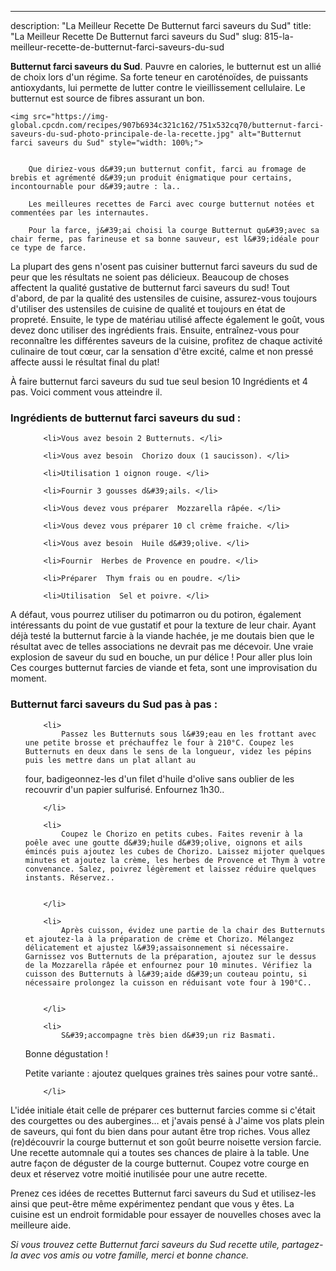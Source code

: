 ---
description: "La Meilleur Recette De Butternut farci saveurs du Sud"
title: "La Meilleur Recette De Butternut farci saveurs du Sud"
slug: 815-la-meilleur-recette-de-butternut-farci-saveurs-du-sud

<p>
	<strong>Butternut farci saveurs du Sud</strong>. 
	Pauvre en calories, le butternut est un allié de choix lors d&#39;un régime. Sa forte teneur en caroténoïdes, de puissants antioxydants, lui permette de lutter contre le vieillissement cellulaire. Le butternut est source de fibres assurant un bon.
</p>
<p>
	
	<img src="https://img-global.cpcdn.com/recipes/907b6934c321c162/751x532cq70/butternut-farci-saveurs-du-sud-photo-principale-de-la-recette.jpg" alt="Butternut farci saveurs du Sud" style="width: 100%;">
	
	
		Que diriez-vous d&#39;un butternut confit, farci au fromage de brebis et agrémenté d&#39;un produit énigmatique pour certains, incontournable pour d&#39;autre : la..
	
		Les meilleures recettes de Farci avec courge butternut notées et commentées par les internautes.
	
		Pour la farce, j&#39;ai choisi la courge Butternut qu&#39;avec sa chair ferme, pas farineuse et sa bonne sauveur, est l&#39;idéale pour ce type de farce.
	
</p>

La plupart des gens n'osent pas cuisiner butternut farci saveurs du sud de peur que les résultats ne soient pas délicieux. Beaucoup de choses affectent la qualité gustative de butternut farci saveurs du sud! Tout d'abord, de par la qualité des ustensiles de cuisine, assurez-vous toujours d'utiliser des ustensiles de cuisine de qualité et toujours en état de propreté. Ensuite, le type de matériau utilisé affecte également le goût, vous devez donc utiliser des ingrédients frais. Ensuite, entraînez-vous pour reconnaître les différentes saveurs de la cuisine, profitez de chaque activité culinaire de tout cœur, car la sensation d'être excité, calme et non pressé affecte aussi le résultat final du plat!

<!--inarticleads1-->

À faire butternut farci saveurs du sud tue seul besion 10 Ingrédients et 4 pas. Voici comment vous atteindre il.

<h3>Ingrédients de butternut farci saveurs du sud :</h3>

<ol>
	
		<li>Vous avez besoin 2 Butternuts. </li>
	
		<li>Vous avez besoin  Chorizo doux (1 saucisson). </li>
	
		<li>Utilisation 1 oignon rouge. </li>
	
		<li>Fournir 3 gousses d&#39;ails. </li>
	
		<li>Vous devez vous préparer  Mozzarella râpée. </li>
	
		<li>Vous devez vous préparer 10 cl crème fraiche. </li>
	
		<li>Vous avez besoin  Huile d&#39;olive. </li>
	
		<li>Fournir  Herbes de Provence en poudre. </li>
	
		<li>Préparer  Thym frais ou en poudre. </li>
	
		<li>Utilisation  Sel et poivre. </li>
	
</ol>

A défaut, vous pourrez utiliser du potimarron ou du potiron, également intéressants du point de vue gustatif et pour la texture de leur chair. Ayant déjà testé la butternut farcie à la viande hachée, je me doutais bien que le résultat avec de telles associations ne devrait pas me décevoir. Une vraie explosion de saveur du sud en bouche, un pur délice ! Pour aller plus loin  Ces courges butternut farcies de viande et feta, sont une improvisation du moment. 

<!--inarticleads2-->

<h3>Butternut farci saveurs du Sud pas à pas :</h3>

<ol>
	
		<li>
			Passez les Butternuts sous l&#39;eau en les frottant avec une petite brosse et préchauffez le four à 210°C. Coupez les Butternuts en deux dans le sens de la longueur, videz les pépins puis les mettre dans un plat allant au
four, badigeonnez-les d&#39;un filet d&#39;huile d&#39;olive sans oublier de les recouvrir d&#39;un papier sulfurisé. Enfournez 1h30..
			
			
		</li>
	
		<li>
			Coupez le Chorizo en petits cubes. Faites revenir à la poêle avec une goutte d&#39;huile d&#39;olive, oignons et ails émincés puis ajoutez les cubes de Chorizo. Laissez mijoter quelques minutes et ajoutez la crème, les herbes de Provence et Thym à votre convenance. Salez, poivrez légèrement et laissez réduire quelques instants. Réservez..
			
			
		</li>
	
		<li>
			Après cuisson, évidez une partie de la chair des Butternuts et ajoutez-la à la préparation de crème et Chorizo. Mélangez délicatement et ajustez l&#39;assaisonnement si nécessaire. Garnissez vos Butternuts de la préparation, ajoutez sur le dessus de la Mozzarella râpée et enfournez pour 10 minutes. Vérifiez la cuisson des Butternuts à l&#39;aide d&#39;un couteau pointu, si nécessaire prolongez la cuisson en réduisant vote four à 190°C..
			
			
		</li>
	
		<li>
			S&#39;accompagne très bien d&#39;un riz Basmati.
Bonne dégustation !

Petite variante : ajoutez quelques graines très saines pour votre santé..
			
			
		</li>
	
</ol>

L&#39;idée initiale était celle de préparer ces butternut farcies comme si c&#39;était des courgettes ou des aubergines… et j&#39;avais pensé à J&#39;aime vos plats plein de saveurs, qui font du bien dans pour autant être trop riches. Vous allez (re)découvrir la courge butternut et son goût beurre noisette version farcie. Une recette automnale qui a toutes ses chances de plaire à la table. Une autre façon de déguster de la courge butternut. Coupez votre courge en deux et réservez votre moitié inutilisée pour une autre recette. 

<!--inarticleads1-->

<p>
Prenez ces idées de recettes Butternut farci saveurs du Sud et utilisez-les ainsi que peut-être même expérimentez pendant que vous y êtes. La cuisine est un endroit formidable pour essayer de nouvelles choses avec la meilleure aide.
</p>

<p>
<i>Si vous trouvez cette Butternut farci saveurs du Sud recette utile, partagez-la avec vos amis ou votre famille, merci et bonne chance.</i>
</p>
